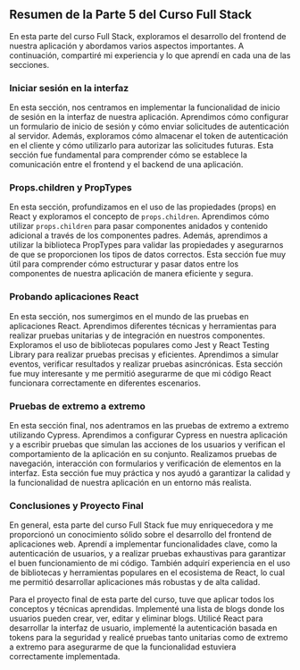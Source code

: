 ## Resumen de la Parte 5 del Curso Full Stack

En esta parte del curso Full Stack, exploramos el desarrollo del frontend de nuestra aplicación y abordamos varios aspectos importantes. A continuación, compartiré mi experiencia y lo que aprendí en cada una de las secciones.

### Iniciar sesión en la interfaz

En esta sección, nos centramos en implementar la funcionalidad de inicio de sesión en la interfaz de nuestra aplicación. Aprendimos cómo configurar un formulario de inicio de sesión y cómo enviar solicitudes de autenticación al servidor. Además, exploramos cómo almacenar el token de autenticación en el cliente y cómo utilizarlo para autorizar las solicitudes futuras. Esta sección fue fundamental para comprender cómo se establece la comunicación entre el frontend y el backend de una aplicación.

### Props.children y PropTypes

En esta sección, profundizamos en el uso de las propiedades (props) en React y exploramos el concepto de `props.children`. Aprendimos cómo utilizar `props.children` para pasar componentes anidados y contenido adicional a través de los componentes padres. Además, aprendimos a utilizar la biblioteca PropTypes para validar las propiedades y asegurarnos de que se proporcionen los tipos de datos correctos. Esta sección fue muy útil para comprender cómo estructurar y pasar datos entre los componentes de nuestra aplicación de manera eficiente y segura.

### Probando aplicaciones React

En esta sección, nos sumergimos en el mundo de las pruebas en aplicaciones React. Aprendimos diferentes técnicas y herramientas para realizar pruebas unitarias y de integración en nuestros componentes. Exploramos el uso de bibliotecas populares como Jest y React Testing Library para realizar pruebas precisas y eficientes. Aprendimos a simular eventos, verificar resultados y realizar pruebas asincrónicas. Esta sección fue muy interesante y me permitió asegurarme de que mi código React funcionara correctamente en diferentes escenarios.

### Pruebas de extremo a extremo

En esta sección final, nos adentramos en las pruebas de extremo a extremo utilizando Cypress. Aprendimos a configurar Cypress en nuestra aplicación y a escribir pruebas que simulan las acciones de los usuarios y verifican el comportamiento de la aplicación en su conjunto. Realizamos pruebas de navegación, interacción con formularios y verificación de elementos en la interfaz. Esta sección fue muy práctica y nos ayudó a garantizar la calidad y la funcionalidad de nuestra aplicación en un entorno más realista.

### Conclusiones y Proyecto Final

En general, esta parte del curso Full Stack fue muy enriquecedora y me proporcionó un conocimiento sólido sobre el desarrollo del frontend de aplicaciones web. Aprendí a implementar funcionalidades clave, como la autenticación de usuarios, y a realizar pruebas exhaustivas para garantizar el buen funcionamiento de mi código. También adquirí experiencia en el uso de bibliotecas y herramientas populares en el ecosistema de React, lo cual me permitió desarrollar aplicaciones más robustas y de alta calidad.

Para el proyecto final de esta parte del curso, tuve que aplicar todos los conceptos y técnicas aprendidas. Implementé una lista de blogs donde los usuarios pueden crear, ver, editar y eliminar blogs. Utilicé React para desarrollar la interfaz de usuario, implementé la autenticación basada en tokens para la seguridad y realicé pruebas tanto unitarias como de extremo a extremo para asegurarme de que la funcionalidad estuviera correctamente implementada.


